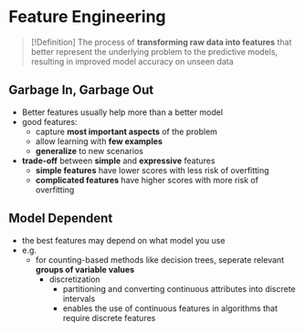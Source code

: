 # Feature Engineering
> [!Definition]
> The process of **transforming raw data into features** that better represent the underlying problem to the predictive models, resulting in improved model accuracy on unseen data

## Garbage In, Garbage Out
- Better features usually help more than a better model
- good features:
	- capture **most important aspects** of the problem
	- allow learning with **few examples**
	- **generalize** to new scenarios
- **trade-off** between **simple** and **expressive** features
	- **simple features** have lower scores with less risk of overfitting
	- **complicated features** have higher scores with more risk of overfitting
## Model Dependent
- the best features may depend on what model you use
- e.g.
	- for counting-based methods like decision trees, seperate relevant **groups of variable values**
		- discretization
			- partitioning and converting continuous attributes into discrete intervals
			- enables the use of continuous features in algorithms that require discrete features